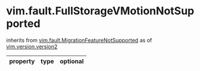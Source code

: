 vim.fault.FullStorageVMotionNotSupported
========================================
inherits from [vim.fault.MigrationFeatureNotSupported](docs/vim.fault.MigrationFeatureNotSupported.md)
as of [vim.version.version2](docs/vim.version.md)

| property | type | optional |
|:---------|:-----|:---------|
